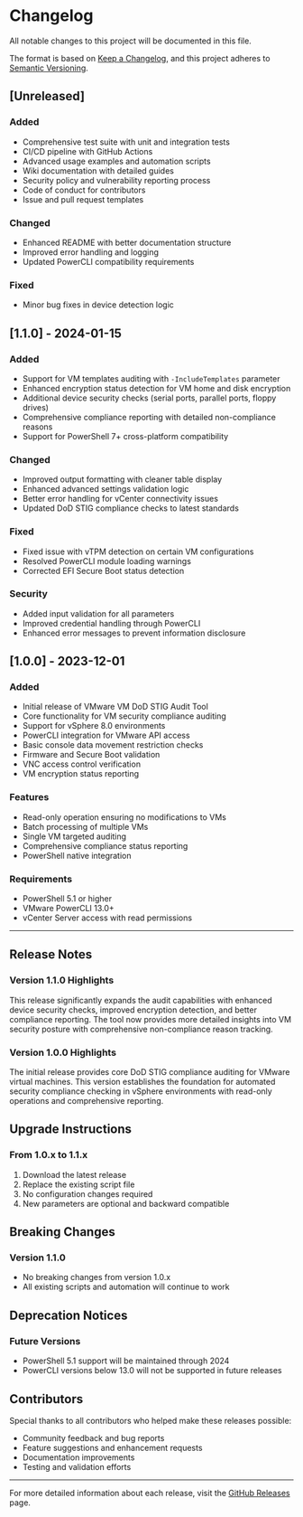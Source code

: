 # Changelog

All notable changes to this project will be documented in this file.

The format is based on [Keep a Changelog](https://keepachangelog.com/en/1.0.0/),
and this project adheres to [Semantic Versioning](https://semver.org/spec/v2.0.0.html).

## [Unreleased]

### Added
- Comprehensive test suite with unit and integration tests
- CI/CD pipeline with GitHub Actions
- Advanced usage examples and automation scripts
- Wiki documentation with detailed guides
- Security policy and vulnerability reporting process
- Code of conduct for contributors
- Issue and pull request templates

### Changed
- Enhanced README with better documentation structure
- Improved error handling and logging
- Updated PowerCLI compatibility requirements

### Fixed
- Minor bug fixes in device detection logic

## [1.1.0] - 2024-01-15

### Added
- Support for VM templates auditing with `-IncludeTemplates` parameter
- Enhanced encryption status detection for VM home and disk encryption
- Additional device security checks (serial ports, parallel ports, floppy drives)
- Comprehensive compliance reporting with detailed non-compliance reasons
- Support for PowerShell 7+ cross-platform compatibility

### Changed
- Improved output formatting with cleaner table display
- Enhanced advanced settings validation logic
- Better error handling for vCenter connectivity issues
- Updated DoD STIG compliance checks to latest standards

### Fixed
- Fixed issue with vTPM detection on certain VM configurations
- Resolved PowerCLI module loading warnings
- Corrected EFI Secure Boot status detection

### Security
- Added input validation for all parameters
- Improved credential handling through PowerCLI
- Enhanced error messages to prevent information disclosure

## [1.0.0] - 2023-12-01

### Added
- Initial release of VMware VM DoD STIG Audit Tool
- Core functionality for VM security compliance auditing
- Support for vSphere 8.0 environments
- PowerCLI integration for VMware API access
- Basic console data movement restriction checks
- Firmware and Secure Boot validation
- VNC access control verification
- VM encryption status reporting

### Features
- Read-only operation ensuring no modifications to VMs
- Batch processing of multiple VMs
- Single VM targeted auditing
- Comprehensive compliance status reporting
- PowerShell native integration

### Requirements
- PowerShell 5.1 or higher
- VMware PowerCLI 13.0+
- vCenter Server access with read permissions

---

## Release Notes

### Version 1.1.0 Highlights
This release significantly expands the audit capabilities with enhanced device security checks, improved encryption detection, and better compliance reporting. The tool now provides more detailed insights into VM security posture with comprehensive non-compliance reason tracking.

### Version 1.0.0 Highlights
The initial release provides core DoD STIG compliance auditing for VMware virtual machines. This version establishes the foundation for automated security compliance checking in vSphere environments with read-only operations and comprehensive reporting.

## Upgrade Instructions

### From 1.0.x to 1.1.x
1. Download the latest release
2. Replace the existing script file
3. No configuration changes required
4. New parameters are optional and backward compatible

## Breaking Changes

### Version 1.1.0
- No breaking changes from version 1.0.x
- All existing scripts and automation will continue to work

## Deprecation Notices

### Future Versions
- PowerShell 5.1 support will be maintained through 2024
- PowerCLI versions below 13.0 will not be supported in future releases

## Contributors

Special thanks to all contributors who helped make these releases possible:
- Community feedback and bug reports
- Feature suggestions and enhancement requests
- Documentation improvements
- Testing and validation efforts

---

For more detailed information about each release, visit the [GitHub Releases](https://github.com/uldyssian-sh/vmware-vm-audit-dod-stig/releases) page.